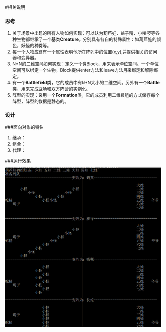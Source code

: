 #相关说明
### 思考
1. 关于场景中出现的所有人物如何实现：可以认为葫芦娃、蝎子精、小喽啰等各种生物都继承了一个基类**Creature**。分别具有各自的特殊属性：如葫芦娃的颜色，妖怪的种类等。
2. 每一个人物应该有一个属性表明他所在阵列中的位置(x,y),并提供相关的访问器和变异器。
3. N*N的二维空间如何实现：定义一个类Block，用来表示单位空间。一个单位空间可以绑定一个生物。Block提供enter方法和leave方法用来绑定和解除绑定。
4. 有一个**Battlefield**类，它的成员中有N*N大小的二维空间。另外有一个**Battle**类，用来完成战场和双方阵营的实例化。
5. 阵型的实现：采用一个**Formation**类，它的成员利用二维数组的方式储存每个阵型，阵型的数据是静态的。

### 设计


###面向对象的特性
1. 继承：
2. 组合：
3. 代理：

###运行效果

![image](https://github.com/czhnju161220026/image/blob/master/res3.png?raw=true)



